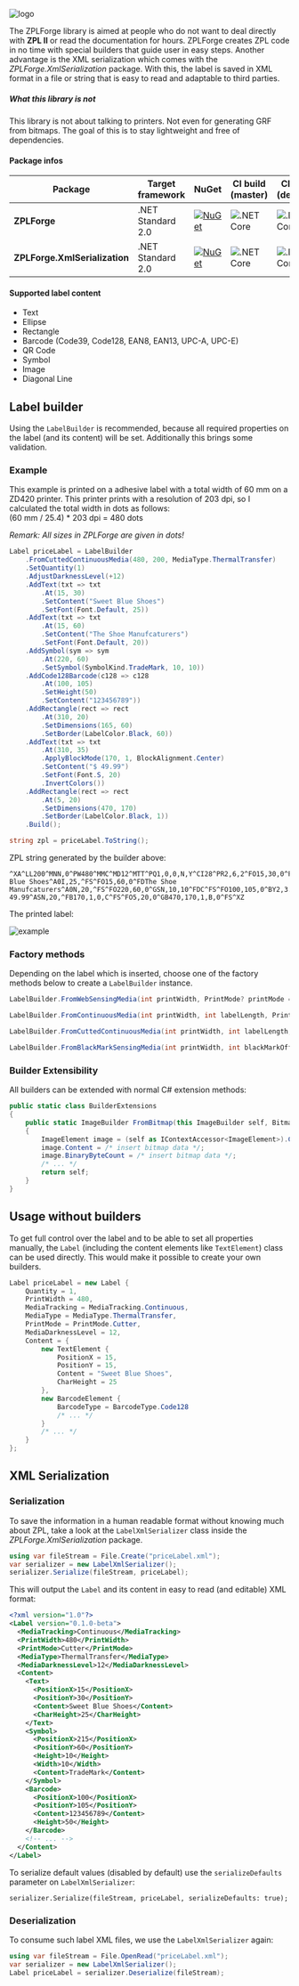 ![logo](assets/logo.jpg)

The ZPLForge library is aimed at people who do not want to deal directly with **ZPL II** or read the
documentation for hours. ZPLForge creates ZPL code in no time with special builders that
guide user in easy steps.
Another advantage is the XML serialization which comes with the
*ZPLForge.XmlSerialization* package. With this, the label is saved in XML format
in a file or string that is easy to read and adaptable to third parties.

##### What this library is not

This library is not about talking to printers. Not even 
for generating GRF from bitmaps. The goal of this is to stay lightweight and 
free of dependencies.

#### Package infos

| Package                       | Target framework  | NuGet                                                                                                                                   | CI build (master)                                                                                    | CI build (develop)                                                                                   |
| ----------------------------- | ----------------- | --------------------------------------------------------------------------------------------------------------------------------------- | ---------------------------------------------------------------------------------------------------- | ---------------------------------------------------------------------------------------------------- |
| **ZPLForge**                  | .NET Standard 2.0 | [![NuGet](https://img.shields.io/nuget/v/ZPLForge.svg)](https://www.nuget.org/packages/ZPLForge/)                                    | ![.NET Core](https://github.com/chrishanzlik/ZPLForge/workflows/.NET%20Core/badge.svg?branch=master) | ![.NET Core](https://github.com/chrishanzlik/ZPLForge/workflows/.NET%20Core/badge.svg?branch=develop)|
| **ZPLForge.XmlSerialization** | .NET Standard 2.0 | [![NuGet](https://img.shields.io/nuget/v/ZPLForge.XmlSerialization.svg)](https://www.nuget.org/packages/ZPLForge.XmlSerialization/)  | ![.NET Core](https://github.com/chrishanzlik/ZPLForge/workflows/.NET%20Core/badge.svg?branch=master) | ![.NET Core](https://github.com/chrishanzlik/ZPLForge/workflows/.NET%20Core/badge.svg?branch=develop)|

#### Supported label content
- Text
- Ellipse
- Rectangle
- Barcode (Code39, Code128, EAN8, EAN13, UPC-A, UPC-E)
- QR Code
- Symbol
- Image
- Diagonal Line

## Label builder
Using the `LabelBuilder` is recommended, because all required properties on the label (and its content) will be set. Additionally this brings some validation.

### Example
This example is printed on a adhesive label with a total width of 60 mm on a ZD420
printer. This printer prints with a resolution of 203 dpi, so I calculated the total width in dots as
follows:   
(60 mm / 25.4) * 203 dpi = 480 dots   

*Remark: All sizes in ZPLForge are given in dots!*

``` csharp
Label priceLabel = LabelBuilder
    .FromCuttedContinuousMedia(480, 200, MediaType.ThermalTransfer)
    .SetQuantity(1)
    .AdjustDarknessLevel(+12)
    .AddText(txt => txt
        .At(15, 30)
        .SetContent("Sweet Blue Shoes")
        .SetFont(Font.Default, 25))
    .AddText(txt => txt
        .At(15, 60)
        .SetContent("The Shoe Manufcaturers")
        .SetFont(Font.Default, 20))
    .AddSymbol(sym => sym
        .At(220, 60)
        .SetSymbol(SymbolKind.TradeMark, 10, 10))
    .AddCode128Barcode(c128 => c128
        .At(100, 105)
        .SetHeight(50)
        .SetContent("123456789"))
    .AddRectangle(rect => rect
        .At(310, 20)
        .SetDimensions(165, 60)
        .SetBorder(LabelColor.Black, 60))
    .AddText(txt => txt
        .At(310, 35)
        .ApplyBlockMode(170, 1, BlockAlignment.Center)
        .SetContent("$ 49.99")
        .SetFont(Font.S, 20)
        .InvertColors())
    .AddRectangle(rect => rect
        .At(5, 20)
        .SetDimensions(470, 170)
        .SetBorder(LabelColor.Black, 1))
    .Build();

string zpl = priceLabel.ToString();
```

ZPL string generated by the builder above:
``` zpl
^XA^LL200^MNN,0^PW480^MMC^MD12^MTT^PQ1,0,0,N,Y^CI28^PR2,6,2^FO15,30,0^FDSweet Blue Shoes^A0I,25,^FS^FO15,60,0^FDThe Shoe Manufcaturers^A0N,20,^FS^FO220,60,0^GSN,10,10^FDC^FS^FO100,105,0^BY2,3.0,10^BCN,50,Y,N,N^FD123456789^FS^FO310,20,0^GB165,60,60,B,0^FS^FO310,35,0^FR^FD$ 49.99^ASN,20,^FB170,1,0,C^FS^FO5,20,0^GB470,170,1,B,0^FS^XZ
```

The printed label:

![example](assets/example.jpg)

### Factory methods   

Depending on the label which is inserted, choose one of the factory methods below to create a `LabelBuilder` instance.

``` csharp
LabelBuilder.FromWebSensingMedia(int printWidth, PrintMode? printMode = null, MediaType? mediaType = null);

LabelBuilder.FromContinuousMedia(int printWidth, int labelLength, PrintMode? printMode = null, MediaType? mediaType = null);

LabelBuilder.FromCuttedContinuousMedia(int printWidth, int labelLength, MediaType? mediaType = null);

LabelBuilder.FromBlackMarkSensingMedia(int printWidth, int blackMarkOffset, PrintMode? printMode = null, MediaType? mediaType = null);
```   
   
### Builder Extensibility

All builders can be extended with normal C# extension methods:

``` csharp
public static class BuilderExtensions
{
    public static ImageBuilder FromBitmap(this ImageBuilder self, Bitmap bitmap)
    {
        ImageElement image = (self as IContextAccessor<ImageElement>).Context;
        image.Content = /* insert bitmap data */;
        image.BinaryByteCount = /* insert bitmap data */;
        /* ... */		
        return self;
    }
}
```

## Usage without builders

To get full control over the label and to be able to set all properties manually, the
`Label` (including the content elements like `TextElement`) class can be used directly.
This would make it possible to create your own builders.

``` csharp
Label priceLabel = new Label {
    Quantity = 1,
    PrintWidth = 480,
    MediaTracking = MediaTracking.Continuous,
    MediaType = MediaType.ThermalTransfer,
    PrintMode = PrintMode.Cutter,
    MediaDarknessLevel = 12,
    Content = {
        new TextElement {
            PositionX = 15,
            PositionY = 15,
            Content = "Sweet Blue Shoes",
            CharHeight = 25
        },
        new BarcodeElement {
            BarcodeType = BarcodeType.Code128
            /* ... */
        }
        /* ... */
    }
};
```

## XML Serialization

### Serialization

To save the information in a human readable format without knowing much about ZPL, take a
look at the `LabelXmlSerializer` class inside the *ZPLForge.XmlSerialization*
package.

``` csharp
using var fileStream = File.Create("priceLabel.xml");
var serializer = new LabelXmlSerializer();
serializer.Serialize(fileStream, priceLabel);
```

This will output the `Label` and its content in easy to read (and editable) XML format:

``` xml
<?xml version="1.0"?>
<Label version="0.1.0-beta">
  <MediaTracking>Continuous</MediaTracking>
  <PrintWidth>480</PrintWidth>
  <PrintMode>Cutter</PrintMode>
  <MediaType>ThermalTransfer</MediaType>
  <MediaDarknessLevel>12</MediaDarknessLevel>
  <Content>
    <Text>
      <PositionX>15</PositionX>
      <PositionY>30</PositionY>
      <Content>Sweet Blue Shoes</Content>
      <CharHeight>25</CharHeight>
    </Text>
    <Symbol>
      <PositionX>215</PositionX>
      <PositionY>60</PositionY>
      <Height>10</Height>
      <Width>10</Width>
      <Content>TradeMark</Content>
    </Symbol>
    <Barcode>
      <PositionX>100</PositionX>
      <PositionY>105</PositionY>
      <Content>123456789</Content>
      <Height>50</Height>
    </Barcode>
    <!-- ... -->
  </Content>
</Label>
```

To serialize default values (disabled by default) use the `serializeDefaults`
parameter on `LabelXmlSerializer`:

```
serializer.Serialize(fileStream, priceLabel, serializeDefaults: true);
```

### Deserialization

To consume such label XML files, we use the `LabelXmlSerializer` again:

``` csharp
using var fileStream = File.OpenRead("priceLabel.xml");
var serializer = new LabelXmlSerializer();
Label priceLabel = serializer.Deserialize(fileStream);
```
